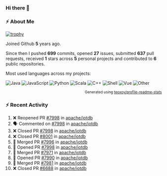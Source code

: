 ### Hi there 👋

### :zap: About Me

[![trophy](https://github-profile-trophy.vercel.app/?username=HTHou&theme=onedark)](https://github.com/ryo-ma/github-profile-trophy)
   
Joined Github **5** years ago.

Since then I pushed **699** commits, opened **27** issues, submitted **637** pull requests, received **1** stars across **5** personal projects and contributed to **6** public repositories.

Most used languages across my projects:

![Java](https://img.shields.io/static/v1?style=flat-square&label=%E2%A0%80&color=555&labelColor=%23b07219&message=Java%EF%B8%B194.4%25)
![JavaScript](https://img.shields.io/static/v1?style=flat-square&label=%E2%A0%80&color=555&labelColor=%23f1e05a&message=JavaScript%EF%B8%B11.4%25)
![Python](https://img.shields.io/static/v1?style=flat-square&label=%E2%A0%80&color=555&labelColor=%233572A5&message=Python%EF%B8%B10.7%25)
![Scala](https://img.shields.io/static/v1?style=flat-square&label=%E2%A0%80&color=555&labelColor=%23c22d40&message=Scala%EF%B8%B10.6%25)
![C++](https://img.shields.io/static/v1?style=flat-square&label=%E2%A0%80&color=555&labelColor=%23f34b7d&message=C%2B%2B%EF%B8%B10.6%25)
![Shell](https://img.shields.io/static/v1?style=flat-square&label=%E2%A0%80&color=555&labelColor=%2389e051&message=Shell%EF%B8%B10.4%25)
![Vue](https://img.shields.io/static/v1?style=flat-square&label=%E2%A0%80&color=555&labelColor=%2341b883&message=Vue%EF%B8%B10.3%25)
![Other](https://img.shields.io/static/v1?style=flat-square&label=%E2%A0%80&color=555&labelColor=%23ededed&message=Other%EF%B8%B11.2%25)

<p align="right"><sub>Generated using <a href="https://github.com/marketplace/actions/profile-readme-stats">teoxoy/profile-readme-stats</a></sub></p>


<!--![](https://github.com/HTHou/HTHou/blob/output/github-contribution-grid-snake.svg)-->

<!--![Haonan Hou's github stats](https://github-readme-stats.vercel.app/api?username=HTHou&count_private=true&show_icons=true&theme=onedark)-->

<!--![Haonan Hou's wakatime stats](https://github-readme-stats.vercel.app/api/wakatime?username=HTHou&layout=compact&theme=onedark)-->

<!--![Top Langs](https://github-readme-stats.vercel.app/api/top-langs/?username=HTHou&theme=onedark&layout=compact)-->

### :zap: Recent Activity
<!--START_SECTION:activity-->
1. ❌ Reopened PR [#7998](https://github.com/apache/iotdb/pull/7998) in [apache/iotdb](https://github.com/apache/iotdb)
2. 🗣 Commented on [#7998](https://github.com/apache/iotdb/issues/7998) in [apache/iotdb](https://github.com/apache/iotdb)
3. ❌ Closed PR [#7998](https://github.com/apache/iotdb/pull/7998) in [apache/iotdb](https://github.com/apache/iotdb)
4. ❌ Closed PR [#8001](https://github.com/apache/iotdb/pull/8001) in [apache/iotdb](https://github.com/apache/iotdb)
5. 🎉 Merged PR [#7996](https://github.com/apache/iotdb/pull/7996) in [apache/iotdb](https://github.com/apache/iotdb)
6. 💪 Opened PR [#7998](https://github.com/apache/iotdb/pull/7998) in [apache/iotdb](https://github.com/apache/iotdb)
7. 🎉 Merged PR [#7971](https://github.com/apache/iotdb/pull/7971) in [apache/iotdb](https://github.com/apache/iotdb)
8. 💪 Opened PR [#7990](https://github.com/apache/iotdb/pull/7990) in [apache/iotdb](https://github.com/apache/iotdb)
9. 🎉 Merged PR [#7981](https://github.com/apache/iotdb/pull/7981) in [apache/iotdb](https://github.com/apache/iotdb)
10. ❌ Closed PR [#6688](https://github.com/apache/iotdb/pull/6688) in [apache/iotdb](https://github.com/apache/iotdb)
<!--END_SECTION:activity-->

<!--
**HTHou/HTHou** is a ✨ _special_ ✨ repository because its `README.md` (this file) appears on your GitHub profile.

Here are some ideas to get you started:

- 🔭 I’m currently working on ...
- 🌱 I’m currently learning ...
- 👯 I’m looking to collaborate on ...
- 🤔 I’m looking for help with ...
- 💬 Ask me about ...
- 📫 How to reach me: ...
- 😄 Pronouns: ...
- ⚡ Fun fact: ...
-->
